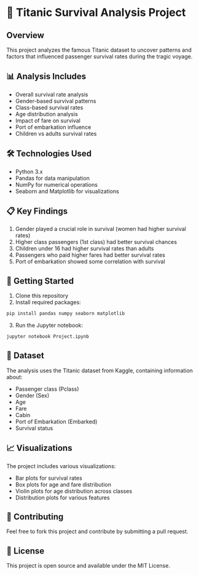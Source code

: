 # 🚢 Titanic Survival Analysis Project

## Overview
This project analyzes the famous Titanic dataset to uncover patterns and factors that influenced passenger survival rates during the tragic voyage.

## 📊 Analysis Includes
- Overall survival rate analysis
- Gender-based survival patterns
- Class-based survival rates
- Age distribution analysis
- Impact of fare on survival
- Port of embarkation influence
- Children vs adults survival rates

## 🛠️ Technologies Used
- Python 3.x
- Pandas for data manipulation
- NumPy for numerical operations
- Seaborn and Matplotlib for visualizations

## 📋 Key Findings
1. Gender played a crucial role in survival (women had higher survival rates)
2. Higher class passengers (1st class) had better survival chances
3. Children under 16 had higher survival rates than adults
4. Passengers who paid higher fares had better survival rates
5. Port of embarkation showed some correlation with survival

## 🚀 Getting Started
1. Clone this repository
2. Install required packages:
```bash
pip install pandas numpy seaborn matplotlib
```
3. Run the Jupyter notebook:
```bash
jupyter notebook Project.ipynb
```

## 📁 Dataset
The analysis uses the Titanic dataset from Kaggle, containing information about:
- Passenger class (Pclass)
- Gender (Sex)
- Age
- Fare
- Cabin
- Port of Embarkation (Embarked)
- Survival status

## 📈 Visualizations
The project includes various visualizations:
- Bar plots for survival rates
- Box plots for age and fare distribution
- Violin plots for age distribution across classes
- Distribution plots for various features

## 🤝 Contributing
Feel free to fork this project and contribute by submitting a pull request.

## 📝 License
This project is open source and available under the MIT License.